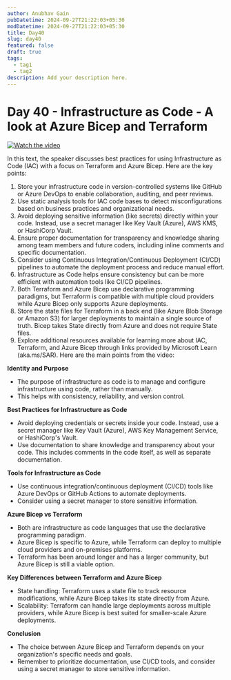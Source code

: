 ```yaml
---
author: Anubhav Gain
pubDatetime: 2024-09-27T21:22:03+05:30
modDatetime: 2024-09-27T21:22:03+05:30
title: Day40
slug: day40
featured: false
draft: true
tags:
  - tag1
  - tag2
description: Add your description here.
---
```


# Day 40 - Infrastructure as Code - A look at Azure Bicep and Terraform

[![Watch the video](/thumbnails/day40.png)](https://www.youtube.com/watch?v=we1s37_Ki2Y)

In this text, the speaker discusses best practices for using Infrastructure as Code (IAC) with a focus on Terraform and Azure Bicep. Here are the key points:

1. Store your infrastructure code in version-controlled systems like GitHub or Azure DevOps to enable collaboration, auditing, and peer reviews.
2. Use static analysis tools for IAC code bases to detect misconfigurations based on business practices and organizational needs.
3. Avoid deploying sensitive information (like secrets) directly within your code. Instead, use a secret manager like Key Vault (Azure), AWS KMS, or HashiCorp Vault.
4. Ensure proper documentation for transparency and knowledge sharing among team members and future coders, including inline comments and specific documentation.
5. Consider using Continuous Integration/Continuous Deployment (CI/CD) pipelines to automate the deployment process and reduce manual effort.
6. Infrastructure as Code helps ensure consistency but can be more efficient with automation tools like CI/CD pipelines.
7. Both Terraform and Azure Bicep use declarative programming paradigms, but Terraform is compatible with multiple cloud providers while Azure Bicep only supports Azure deployments.
8. Store the state files for Terraform in a back end (like Azure Blob Storage or Amazon S3) for larger deployments to maintain a single source of truth. Bicep takes State directly from Azure and does not require State files.
9. Explore additional resources available for learning more about IAC, Terraform, and Azure Bicep through links provided by Microsoft Learn (aka.ms/SAR).
   Here are the main points from the video:

**Identity and Purpose**

- The purpose of infrastructure as code is to manage and configure infrastructure using code, rather than manually.
- This helps with consistency, reliability, and version control.

**Best Practices for Infrastructure as Code**

- Avoid deploying credentials or secrets inside your code. Instead, use a secret manager like Key Vault (Azure), AWS Key Management Service, or HashiCorp's Vault.
- Use documentation to share knowledge and transparency about your code. This includes comments in the code itself, as well as separate documentation.

**Tools for Infrastructure as Code**

- Use continuous integration/continuous deployment (CI/CD) tools like Azure DevOps or GitHub Actions to automate deployments.
- Consider using a secret manager to store sensitive information.

**Azure Bicep vs Terraform**

- Both are infrastructure as code languages that use the declarative programming paradigm.
- Azure Bicep is specific to Azure, while Terraform can deploy to multiple cloud providers and on-premises platforms.
- Terraform has been around longer and has a larger community, but Azure Bicep is still a viable option.

**Key Differences between Terraform and Azure Bicep**

- State handling: Terraform uses a state file to track resource modifications, while Azure Bicep takes its state directly from Azure.
- Scalability: Terraform can handle large deployments across multiple providers, while Azure Bicep is best suited for smaller-scale Azure deployments.

**Conclusion**

- The choice between Azure Bicep and Terraform depends on your organization's specific needs and goals.
- Remember to prioritize documentation, use CI/CD tools, and consider using a secret manager to store sensitive information.
